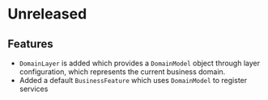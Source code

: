 # Unreleased

## Features

- `DomainLayer` is added which provides a `DomainModel` object through layer
  configuration, which represents the current business domain.
- Added a default `BusinessFeature` which uses `DomainModel` to register 
  services